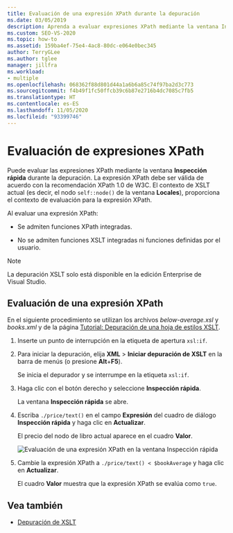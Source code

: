 ```yaml
---
title: Evaluación de una expresión XPath durante la depuración
ms.date: 03/05/2019
description: Aprenda a evaluar expresiones XPath mediante la ventana Inspección rápida durante la depuración.
ms.custom: SEO-VS-2020
ms.topic: how-to
ms.assetid: 159ba4ef-75e4-4ac8-80dc-e064e0bec345
author: TerryGLee
ms.author: tglee
manager: jillfra
ms.workload:
- multiple
ms.openlocfilehash: 068362f88d801d44a1a6b6a85c74f97ba2d3c773
ms.sourcegitcommit: f4b49f1fc50ffcb39c6b87e2716b4dc7085c7fb5
ms.translationtype: HT
ms.contentlocale: es-ES
ms.lasthandoff: 11/05/2020
ms.locfileid: "93399746"
---
```

# <a name="evaluate-xpath-expressions"></a>Evaluación de expresiones XPath

Puede evaluar las expresiones XPath mediante la ventana **Inspección rápida** durante la depuración. La expresión XPath debe ser válida de acuerdo con la recomendación XPath 1.0 de W3C. El contexto de XSLT actual (es decir, el nodo `self::node()` de la ventana **Locales**), proporciona el contexto de evaluación para la expresión XPath.

Al evaluar una expresión XPath:

- Se admiten funciones XPath integradas.

- No se admiten funciones XSLT integradas ni funciones definidas por el usuario.

> [!NOTE]
> La depuración XSLT solo está disponible en la edición Enterprise de Visual Studio.

## <a name="evaluate-an-xpath-expression"></a>Evaluación de una expresión XPath

En el siguiente procedimiento se utilizan los archivos *below-average.xsl* y *books.xml* y de la página [Tutorial: Depuración de una hoja de estilos XSLT](../xml-tools/walkthrough-debug-an-xslt-style-sheet.md#sample-files).

1. Inserte un punto de interrupción en la etiqueta de apertura `xsl:if`.

2. Para iniciar la depuración, elija **XML** > **Iniciar depuración de XSLT** en la barra de menús (o presione **Alt**+**F5**).

   Se inicia el depurador y se interrumpe en la etiqueta `xsl:if`.

3. Haga clic con el botón derecho y seleccione **Inspección rápida**.

   La ventana **Inspección rápida** se abre.

4. Escriba `./price/text()` en el campo **Expresión** del cuadro de diálogo **Inspección rápida** y haga clic en **Actualizar**.

   El precio del nodo de libro actual aparece en el cuadro **Valor**.

   ![Evaluación de una expresión XPath en la ventana Inspección rápida](media/quickwatch-price.png)

5. Cambie la expresión XPath a `./price/text() < $bookAverage` y haga clic en **Actualizar**.

   El cuadro **Valor** muestra que la expresión XPath se evalúa como `true`.

## <a name="see-also"></a>Vea también

- [Depuración de XSLT](../xml-tools/debugging-xslt.md)
